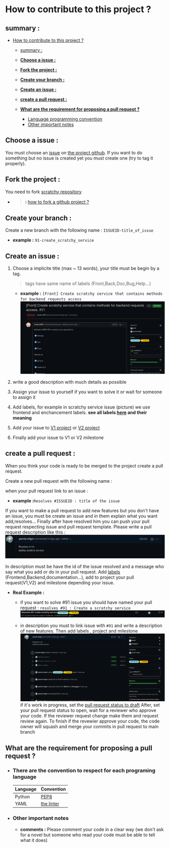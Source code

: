 # How to contribute to this project ?

## summary :

- [How to contribute to this project ?](#how-to-contribute-to-this-project-)
  - [summary :](#summary-)
  - [**Choose a issue :**](#choose-a-issue-)
  - [**Fork the project :**](#fork-the-project-)
  - [**Create your branch :**](#create-your-branch-)
  - [**Create an issue :**](#create-an-issue-)
  - [**create a pull request :**](#create-a-pull-request-)
  - [**What are the requirement for proposing a pull request ?**](#what-are-the-requirement-for-proposing-a-pull-request-)
 
     * [Language programming convention](##There-are-the-convention-to-respect-for-each-programing-language) 
     * [Other important notes](##Other-important-notes)


## **Choose a issue :**

You must choose an [issue](https://github.com/mdl29/scratchy/issues) on [the project github](https://github.com/mdl29/scratchy). If you want to do something but no issue is created yet you must create one (try to tag it properly).

## **Fork the project :**

You need to fork [scratchy repository](https://github.com/mdl29/scratchy)

 * >ℹ️ [how to fork a github project ?](https://guides.github.com/activities/forking/)


## **Create your branch :**

 Create a new branch with the following name :
 `ISSUEID-title_of_issue`
  * **example :** `91-create_scratchy_service`

## **Create an issue :**

1. Choose a implicite title (max ~ 13 words),
    your title must be begin by a tag.
    > tags have same name of labels (Front,Back,Doc,Bug,Help...)   
    * **example :** `[Front] Create scratchy service that contains methods for backend requests access`
    ![example issue](doc/example/example-issue2.png)
2. write a good description with much details as possible 

3. Assign your issue to yourself if you want to solve it or wait for someone to assign it

4. Add labels, for example in scratchy service issue (picture) we use frontend and enchancement labels.
**see all labels [here](https://github.com/mdl29/scratchy/labels) and their meaning**

4. Add your issue to [V1 project](https://github.com/mdl29/scratchy/projects/1) or [V2 project](https://github.com/mdl29/scratchy/projects/2)
 
5. Finally add your issue to V1 or V2 milestone 
  

## **create a pull request :**  

When you think your code is ready to be merged to the project create a pull request.

Create a new pull request with the following name :

when your pull request link to an issue :

* **example :**` Resolves #ISSUEID : title of the issue `

 If you want to make a pull request to add new features but you don't have an issue, you must be create an issue and in them explain what you want add,resolves... Finally after have resolved him you can push your pull request respecting issue and pull request template. Please write a pull request description like this :
  ![example](./doc/example/example-description.png)

   In description must be have the id of the issue resolved and a message who say what you add or do in your pull request. Add [labels](https://github.com/mdl29/scratchy/labels) (Frontend,Backend,documentation...), add to project your pull request(V1,V2) and milestone depending your issue.
    
* **Real Example :**   
   * if you want to solve #91 issue you should have named your pull request : `resolves #91 : Create a scratchy service` 
  ![example-issue](./doc/example/example_issue.png)

  * in description you must to link issue with `#91` and write a description of new features. Then add labels , project and milestone
    ![example-pull-request](./doc/example/example-pr.png)
if it's work in progress, set the [pull request status to draft](https://github.blog/2019-02-14-introducing-draft-pull-requests/)
After, set your pull request status to open, wait for a reviewer who approve your code. If the reviewer request change make them and request review again. To finish if the revewier approve your code, the code owner will squash and merge
your commits in pull request to main branch 


## **What are the requirement for proposing a pull request ?**

- ### **There are the convention to respect for each programing language**


    | Language | Convention                                            |
    | -------- | ----------------------------------------------------- |
    | Python   | [PEP8](https://pep8.org/)                             |
    | YAML     | [the linter](https://github.com/adrienverge/yamllint) |

- ### **Other important notes**

   * **comments :**
    Please comment your code in a clear way (we don't ask for a novel but someone who read your code must be able to tell what it does)
